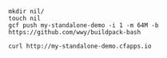 
    mkdir nil/
    touch nil
    gcf push my-standalone-demo -i 1 -m 64M -b https://github.com/wwy/buildpack-bash

    curl http://my-standalone-demo.cfapps.io

